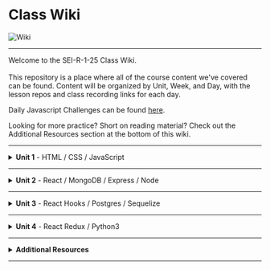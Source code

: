 # Class Wiki

![Wiki](https://media.wired.com/photos/5955ac6b5992c54331ac161b/191:100/pass/2000px-Wikipedia-logo-v2-en-F.jpg)

___
Welcome to the SEI-R-1-25 Class Wiki. <br/><br/> This repository is a place where all of the course content we've covered can be found. Content will be organized by Unit, Week, and Day, with the lesson repos and class recording links for each day.

Daily Javascript Challenges can be found [here](https://github.com/SEI-R-1-25/daily_js_challenges).

Looking for more practice? Short on reading material? Check out the Additional Resources section at the bottom of this wiki.

___
<details><summary><strong>Unit 1</strong> - HTML / CSS / JavaScript</summary><p>

<ul type="none">
  
  <li><details><summary><strong>Week 1</strong></summary><p>
  
  <ul type="none">
  
  <li><details><summary>Overview</summary><p>
  
  In Week 1 we reviewed the fundamental concepts of `HTML`, `CSS`, and `JavaScript` along with introducing `git` workflow, `terminal` commands, and writing professional `markdown` files. 
  </p></details></li>

  <li><details><summary>Repos</summary><p>

  | Day 1 | Day 2 | Day 3 | Day 4 | Day 5 |
  |---|---|---|---|---|
  | [Mac Installfest](https://github.com/SEI-R-1-25/InstallFest_Mac)  | [Github Lesson](https://github.com/SEI-R-1-25/u1_lesson_github)  | [Flexbox / Grid](https://github.com/SEI-R-1-25/u1_lesson_flex_grid/blob/main/README.md)  | [Flexbox Froggy](https://flexboxfroggy.com/)  | [Grid Garden](https://cssgridgarden.com/)  |
  | [Windows Installfest](https://github.com/SEI-R-1-25/Installfest_Windows)  | [Intro to HTML](https://github.com/SEI-R-1-25/u1_lesson_intro_HTML)  | [JS Datatypes](https://github.com/SEI-R-1-25/u1_lesson_js_data_types)  | [JS Functions](https://github.com/SEI-R-1-25/u1_lesson_js_functions)  | [Intro to JS DOM](https://github.com/SEI-R-1-25/u1_lesson_js_dom)  |
  | [Terminal Lesson](https://github.com/SEI-R-1-25/u1_lesson_terminal)  | [Intro to CSS](https://github.com/SEI-R-1-25/u1_lesson_intro_CSS)  | [JS Arrays](https://github.com/SEI-R-1-25/u1_lesson_js_arrays)  | [JS Scope](https://github.com/SEI-R-1-25/u1_lesson_js_scope)  | [JS DOM Quotes Lab](https://github.com/SEI-R-1-25/u1_lab_DOM)  |
  | [Git Lesson](https://github.com/SEI-R-1-25/u1_lesson_git)  | [Markdown Lesson](https://github.com/SEI-R-1-25/u1_lesson_markdown)  | [JS Loops & Control Flow](https://github.com/SEI-R-1-25/u1_lesson_js_control_flow)  | [JS Objects](https://github.com/SEI-R-1-25/u1_lesson_js_objects)  | [JS Events & Callbacks](https://github.com/SEI-R-1-25/u1_lesson_js_events_callbacks)  |
  | [VS Code Lesson](https://github.com/SEI-R-1-25/u1_lesson_VSCode)  | [HTML / CSS Lab](https://github.com/SEI-R-1-25/u1_lab_html_css_exercise)  | [Control Flow Adventure](https://github.com/SEI-R-1-25/u1_hw_control_flow_adventure)  | [Jurassic Objects Lab](https://github.com/SEI-R-1-25/u1_lab_jurassic_objects)  | [JS Event Bubbling](https://github.com/SEI-R-1-25/u1_lesson_js_event_bubbling)  |
  | [Terminal Lab](https://github.com/SEI-R-1-25/u1_lab_git_practice)  | [Markdown Homework](https://github.com/SEI-R-1-25/u1_hw_markdown)  |   | [Objects & Functions Lab](https://github.com/SEI-R-1-25/u1_lab_objects_functions)  | [JS Dots Game Lab](https://github.com/SEI-R-1-25/u1_lab_dots)  |
  | [Star Wars Homework](https://github.com/SEI-R-1-25/u1_hw_star_wars)  |   |   | [Codewars Homework](https://github.com/SEI-R-1-25/u1_hw_codewars_challenges)  | [Tic Tac Toe Homework](https://github.com/SEI-R-1-25/u1_hw_tic_tac_toe)  |

  </p></details></li>


  <li><details><summary>Class Recordings</summary><p>

  | Day 1 | Day 2 | Day 3 | Day 4 | Day 5 |
  |---|---|---|---|---|
  | [Recording Link](https://generalassembly.zoom.us/rec/share/cuppGd8LGCZvNQZEUjs65PSO4P92t9Pm2br3QCg1Rw_UGPkACY8cBz6WkAfMFcby.FpgtJwRn36IK0rv4)  | [Recording Link](https://generalassembly.zoom.us/rec/share/ZkhRcd8pU4aiAx9b0HQWxXr6XmrMlijc6QC7K2L8eZxYzt1Jkz0U2u0nQaccdG5s.xx6OyiwyvRw912eh)  | [Recording Link](https://generalassembly.zoom.us/rec/share/-lnFJEnqXhqWzuG9SL-1VSm4pFzeo4oEDrhGWlESF6AoCqQp72am1DM8x-sxKrCJ.uI5D4lkuFdT9iWIe)  | [Recording Link](https://generalassembly.zoom.us/rec/share/2q6_CqMjN-tYSQgRL6YUtlgrc9uCCAjUHAMksQNJlHuQ4nyo6tPTHcUqq_r1Xs1G.HMxMszVD-fEaGh43)  | [Recording Link](https://generalassembly.zoom.us/rec/share/K-InNJSJN-YJac-vKRt03G_DjRiwrXkNY_wjRPuTVxL1y5ZviH5zirSzVjlIJx61.ZLynBQ4WoYnuabLu )  |
  | Passcode: `PF6W+7K1`  | Passcode: `TG7l0t5*`  | Passcode: `3&E3HWiv`  | Passcode: `4V^8=JKt`  | Passcode: `2HM%Lu^M`  |

  </p></details></li>
  
  </ul>
  
  ___
  </p></details></li>
  
  <li><details><summary><strong>Week 2</strong></summary><p>
  
  <ul type="none">
  
  <li><details><summary>Overview</summary><p>
  
  In Week 2 we practiced more `DOM Manipulation` and were introduced to [Daily JavaScript Challenges](https://github.com/SEI-R-1-25/daily_js_challenges) and basic algorithmic problem solving. We and learned about `ES6` syntax along with `Higher Order Functions`, `Object Oriented Programming` in JavaScript, `npm scripts`, and fetching/accessing data with `API`s. 
  </p></details></li>

  <li><details><summary>Repos</summary><p>
  
  | Day 1 | Day 2 | Day 3 | Day 4 | Day 5 |
  |---|---|---|---|---|
  | [Daily JS](https://github.com/SEI-R-1-25/daily_js_challenges) | [Intro to OOP](https://github.com/SEI-R-1-25/u1_lesson_js_oop) | [Box Model Practice](https://github.com/SEI-R-1-25/u1_lab_box_model) | [Intro to APIs](https://github.com/SEI-R-1-25/u1_lesson_intro_to_apis) | [Unit 1 Assessment](https://github.com/SEI-R-1-25/u1_assessment) | 
  | [ES6 Syntax](https://github.com/SEI-R-1-25/u1_lesson_js_es6) | [OOP Lab](https://github.com/SEI-R-1-25/u1_lab_OOP) | [Intro to NPM & Building Scripts](https://github.com/SEI-R-1-25/u1_lesson_nodejs_scripting) | [API Dogs Lab](https://github.com/SEI-R-1-25/u1_lab_api_dogs) | [Project 1 Prompt](https://github.com/SEI-R-1-25/u1_project_prompt) | 
  | [ES6 Lab](https://github.com/SEI-R-1-25/u1_lab_es6_practice) | [OOP With DOM Elements](https://github.com/SEI-R-1-25/u1_lesson_OOP_HTML) | [JS Fast & Furious](https://github.com/SEI-R-1-25/u1_hw_fast_and_furious) | [OMDB API Lab](https://github.com/SEI-R-1-25/u1_lab_omdb_api) | []() | 
  | [JS HOF Lesson](https://github.com/SEI-R-1-25/u1_lesson_HOF) | []() | []() | []() | []() | 
  | [JS HOF Practice](https://github.com/SEI-R-1-25/u1_lab_HOF) | []() | []() | []() | []() | 
  | [JS HOF Homework](https://github.com/SEI-R-1-25/u1_hw_HOF) | []() | []() | []() | []() | 
  
  </p></details></li>


  <li><details><summary>Class Recordings</summary><p>

  | Day 1 | Day 2 | Day 3 | Day 4 | Day 5 |
  |---|---|---|---|---|
  | [Recording](https://generalassembly.zoom.us/rec/share/1JLLA-WdjdYnCsVoyoIHIKbwKvDITZdENINVHjkG91cPOS0ablatBgEJfB0MYDoL.u_Gizu2tGu0esO5J) | [Recording](https://generalassembly.zoom.us/rec/share/R8w6KTHjBu_OZzTD5kiuciqRPjMz-J7Pi6J7NclA7yv8vwA7KvnSK4GcHQZUFWiP.by7t0g7P1t_XTOJv) | [Recording](https://generalassembly.zoom.us/rec/share/Zshi6COg_-c-m6J7H328VqqjZAntUV19QE6UwlKwfvtnLdkb7F4mR6-Ok3sGtry9.VDAUwtLKyYEC7aAB) | [Recording](https://generalassembly.zoom.us/rec/share/wwtWaxQVxfq_Of48fVjVJzRA9Dk0hvN2i5jaz984_K7Nlm8MmHedBxExlWBOe0Ye.78z-E6EmbwXXtQvF) | No Recording |
  | Passcode: `9VBCaLJ+` | Passcode: `Cb$78QSu` | Passcode: `j5SA!B=1` | Passcode: `L0!Hx55i` | Passcode: `n/a` |

  </p></details></li>
  
  </ul>
  
  </p></details></li>

</p></details>

___
<details><summary><strong>Unit 2</strong> - React / MongoDB / Express / Node</summary><p>

<ul type="none">

  <li><details><summary><strong>Week 1</strong></summary><p>
  
  <ul type="none">
  
  <li><details><summary>Overview</summary><p>
  
  In Week 4 we learned all about `React` and what an amazing language it can be for developers.  We learned the concepts of `components`, `props`, and `state`.  We learned about the idea of `conditional rendering` and how we can use our user's input to influence our output.  We were also introduced to `React Router` and got to see how it gives us powerful new tools to build our React Apps.
  </p></details></li>

  <li><details><summary>Repos</summary><p>

  | Day 1 | Day 2 | Day 3 | Day 4 | Day 5 |
  |---|---|---|---|---|
  | HOLIDAY | [Intro to React](https://github.com/SEI-R-1-25/u2_lesson_react_intro)  | [Mapping Components](https://github.com/SEI-R-1-25/u2_lesson_react_mapping_components)  | [Intro to State](https://github.com/SEI-R-1-25/u2_lesson_react_state_intro)  | [Conditional Rendering](https://github.com/SEI-R-1-25/u2_lesson_react_conditional_rendering)  |
  | HOLIDAY | [React Components Lab](https://github.com/SEI-R-1-25/u2_lesson_react_components)  | [Mapping Components Lab](https://github.com/SEI-R-1-25/u2_lab_mapping_components)  | [React Todos Lab](https://github.com/SEI-R-1-25/u2_lab_react_todos)  | [Conditional Rendering Lab](https://github.com/SEI-R-1-25/u2_lab_conditional_rendering)  |
  | HOLIDAY | [React Props](https://github.com/SEI-R-1-25/u2_lesson_react_props)  | [Movie Mapping Homework](https://github.com/SEI-R-1-25/u2_hw_mapping_components)  | [Lifecycle Methods](https://github.com/SEI-R-1-25/u2_lesson_react_lifecycle)  | [React Router](https://github.com/SEI-R-1-25/u2_lesson_react_router)  |
  | HOLIDAY | [React LOTR](https://github.com/SEI-R-1-25/u2_lab_react_lotr)  |   | [Lifecycle Lab](https://github.com/SEI-R-1-25/u2_lab_react_component_lifecycle)  | [RAWG Router Lab](https://github.com/SEI-R-1-25/u2_lab_react_router)  |
  | HOLIDAY | [React Quiz Homework](https://github.com/SEI-R-1-25/u2_quiz_react)  |   | [React Calculator Homework](https://github.com/SEI-R-1-25/u2_hw_react_calculator)  | [Burger Stacker Homework](https://github.com/SEI-R-1-25/u2_hw_react_burger_stacker)  |

  </p></details></li>


  <li><details><summary>Class Recordings</summary><p>

  | Day 1 | Day 2 | Day 3 | Day 4 | Day 5 |
  |---|---|---|---|---|
  | No Recording | [Recording](https://generalassembly.zoom.us/rec/share/txovc8q-jspCAHVVH1RXeaFR0sa0PmH9oT_ko9Y7enXRXooZUVNwLUAPE4aSkCq8.kYQ-WyZdanPtN25T) | [Recording](https://generalassembly.zoom.us/rec/share/pMprJiqPeS5_t6SmFuanokU3d1kn3_1K2Zz3mojOYj2uHKQY2KA1xR3Wx1HIFn0.OYZZjs8QvRFVS1Dd) | [Recording](https://generalassembly.zoom.us/rec/share/VWs3HBpsIZIS2C4JmBCOrwjUC0tyqfWc9GYUHrI5enolGPQJNGhX-0W0TRApMTXn.FuxZg2uEBTfR-x7O ) | [Recording]() |
  | Passcode: `n/a` | Passcode: `^#0$7^a*` | Passcode: `?LUf?r8=` | Passcode: `zcyu?tO6` | Passcode: ` ` |

  </p></details></li>
  
  </ul>
  
  ___
  </p></details></li>
  
  <li><details><summary><strong>Week 2</strong></summary><p>
  
  <ul type="none">
  
  <li><details><summary>Overview</summary><p>
  
  Week 2 overview. 
  </p></details></li>

  <li><details><summary>Repos</summary><p>
  
  | Day 1 | Day 2 | Day 3 | Day 4 | Day 5 |
  |---|---|---|---|---|
  | []()  | []()  | []()  | []()  | []()  |
  | []()  | []()  | []()  | []()  | []()  |
  | []()  | []()  | []()  | []()  | []()  |
  | []()  | []()  | []()  | []()  | []()  |
  | []()  | []()  | []()  | []()  | []()  |
  | []()  | []()  | []()  | []()  | []()  |
  | []()  | []()  | []()  | []()  | []()  |
  
  </p></details></li>


  <li><details><summary>Class Recordings</summary><p>

  | Day 1 | Day 2 | Day 3 | Day 4 | Day 5 |
  |---|---|---|---|---|
  | [Recording]() | [Recording]() | [Recording]() | [Recording]() | [Recording]() |
  | Passcode: ` ` | Passcode: ` ` | Passcode: ` ` | Passcode: ` ` | Passcode: ` ` |

  </p></details></li>
  
  </ul>
  
  </p></details></li>

</p></details>

___
<details><summary><strong>Unit 3</strong> - React Hooks / Postgres / Sequelize</summary><p>

<ul type="none">

  <li><details><summary><strong>Week 1</strong></summary><p>
  
  <ul type="none">
  
  <li><details><summary>Overview</summary><p>
  
  Week 1 overview. 
  </p></details></li>

  <li><details><summary>Repos</summary><p>

  | Day 1 | Day 2 | Day 3 | Day 4 | Day 5 |
  |---|---|---|---|---|
  | []()  | []()  | []()  | []()  | []()  |
  | []()  | []()  | []()  | []()  | []()  |
  | []()  | []()  | []()  | []()  | []()  |
  | []()  | []()  | []()  | []()  | []()  |
  | []()  | []()  | []()  | []()  | []()  |
  | []()  | []()  | []()  | []()  | []()  |
  | []()  | []()  | []()  | []()  | []()  |

  </p></details></li>


  <li><details><summary>Class Recordings</summary><p>

  | Day 1 | Day 2 | Day 3 | Day 4 | Day 5 |
  |---|---|---|---|---|
  | [Recording]() | [Recording]() | [Recording]() | [Recording]() | [Recording]() |
  | Passcode: ` ` | Passcode: ` ` | Passcode: ` ` | Passcode: ` ` | Passcode: ` ` |

  </p></details></li>
  
  </ul>
  
  ___
  </p></details></li>
  
  <li><details><summary><strong>Week 2</strong></summary><p>
  
  <ul type="none">
  
  <li><details><summary>Overview</summary><p>
  
  Week 2 overview. 
  </p></details></li>

  <li><details><summary>Repos</summary><p>
  
  | Day 1 | Day 2 | Day 3 | Day 4 | Day 5 |
  |---|---|---|---|---|
  | []()  | []()  | []()  | []()  | []()  |
  | []()  | []()  | []()  | []()  | []()  |
  | []()  | []()  | []()  | []()  | []()  |
  | []()  | []()  | []()  | []()  | []()  |
  | []()  | []()  | []()  | []()  | []()  |
  | []()  | []()  | []()  | []()  | []()  |
  | []()  | []()  | []()  | []()  | []()  | 
  
  </p></details></li>


  <li><details><summary>Class Recordings</summary><p>

  | Day 1 | Day 2 | Day 3 | Day 4 | Day 5 |
  |---|---|---|---|---|
  | [Recording]() | [Recording]() | [Recording]() | [Recording]() | [Recording]() |
  | Passcode: ` ` | Passcode: ` ` | Passcode: ` ` | Passcode: ` ` | Passcode: ` ` |

  </p></details></li>
  
  </ul>
  
  </p></details></li>

</p></details>

___
<details><summary><strong>Unit 4</strong> - React Redux / Python3 </summary><p>

<ul type="none">

  <li><details><summary><strong>Week 1</strong></summary><p>
  
  <ul type="none">
  
  <li><details><summary>Overview</summary><p>
  
  Week 1 overview. 
  </p></details></li>

  <li><details><summary>Repos</summary><p>

  | Day 1 | Day 2 | Day 3 | Day 4 | Day 5 |
  |---|---|---|---|---|
  | []()  | []()  | []()  | []()  | []()  |
  | []()  | []()  | []()  | []()  | []()  |
  | []()  | []()  | []()  | []()  | []()  |
  | []()  | []()  | []()  | []()  | []()  |
  | []()  | []()  | []()  | []()  | []()  |
  | []()  | []()  | []()  | []()  | []()  |
  | []()  | []()  | []()  | []()  | []()  |
  
  </p></details></li>


  <li><details><summary>Class Recordings</summary><p>

  | Day 1 | Day 2 | Day 3 | Day 4 | Day 5 |
  |---|---|---|---|---|
  | [Recording]() | [Recording]() | [Recording]() | [Recording]() | [Recording]() |
  | Passcode: ` ` | Passcode: ` ` | Passcode: ` ` | Passcode: ` ` | Passcode: ` ` |

  </p></details></li>
  
  </ul>
  
  ___
  </p></details></li>
  
  <li><details><summary><strong>Week 2</strong></summary><p>
  
  <ul type="none">
  
  <li><details><summary>Overview</summary><p>
  
  Week 2 overview. 
  </p></details></li>

  <li><details><summary>Repos</summary><p>
  
  | Day 1 | Day 2 | Day 3 | Day 4 | Day 5 |
  |---|---|---|---|---|
  | []()  | []()  | []()  | []()  | []()  |
  | []()  | []()  | []()  | []()  | []()  |
  | []()  | []()  | []()  | []()  | []()  |
  | []()  | []()  | []()  | []()  | []()  |
  | []()  | []()  | []()  | []()  | []()  |
  | []()  | []()  | []()  | []()  | []()  |
  | []()  | []()  | []()  | []()  | []()  | 
  
  </p></details></li>


  <li><details><summary>Class Recordings</summary><p>

  | Day 1 | Day 2 | Day 3 | Day 4 | Day 5 |
  |---|---|---|---|---|
  | [Recording]() | [Recording]() | [Recording]() | [Recording]() | [Recording]() |
  | Passcode: ` ` | Passcode: ` ` | Passcode: ` ` | Passcode: ` ` | Passcode: ` ` |

  </p></details></li>
  
  </ul>
  
  </p></details></li>

</p></details>

___
<details><summary><strong>Additional Resources</strong></summary><p>

Here is a list of additional resources that were hand-picked by your instructors. If you find that you don't have the time during cohort, these resources will still help to solidify your understanding of key concepts well past graduation. This list is split into 4 sections and will grow over time as more concepts have been covered:

___
  <ul type="none">
  
  <li><details><summary><strong>Practice </strong>- places to apply your skills and grow in your problem solving abilities.</summary><p>
  
  - [Codeacademy](https://www.codecademy.com/catalog)
  - [Codewars](https://www.codewars.com)
  - [CSS Battle](https://cssbattle.dev/)
  - [Flexbox Froggy](https://flexboxfroggy.com/)
  - [Grid Garden](https://cssgridgarden.com/)
  </p></details></li>
  
  <li><details><summary><strong>Reading </strong>- places to deepen your understanding of concepts or quick reads that are worth taking the time to skim through.</summary><p>
  
  - [Eloquent JavaScript](https://eloquentjavascript.net/)
  - [CSS Tricks](https://css-tricks.com/)
  - [Rubber Duck Debugging](https://rubberduckdebugging.com/)
  - [Medium: What Is An API?](https://medium.com/free-code-camp/what-is-an-api-in-english-please-b880a3214a82)
  - [Medium: Higher Order Functions](https://medium.com/javascript-in-plain-english/4-must-know-higher-order-functions-in-javascript-411f85545881)
  - [Medium: Local Git Repos vs Remote Repos](https://medium.com/swlh/git-local-repo-and-github-remote-repo-eae1c948fbf5)
  - [Medium: Explaining API's](https://medium.com/javascript-in-plain-english/many-developers-struggle-with-explaining-apis-20a071d74596)
  </p></details></li>
  
  <li><details><summary><strong>Documentation </strong>- gotta have the docs! Always read the docs.</summary><p>
  
  - [MDN JavaScript Docs](https://developer.mozilla.org/en-US/docs/Web/JavaScript/Guide)
  - [W3Schools CSS Docs](https://www.w3schools.com/cssref/default.asp)
  - [React Docs](https://reactjs.org/docs/getting-started.html)

  </p></details></li>
  
  <li><details><summary><strong>Cheatsheets </strong>- quick references for you to use when you're in the weeds.</summary><p>
  
  - [JavaScript Cheatsheet](https://websitesetup.org/javascript-cheat-sheet/)
  - [Markdown Cheatsheet](https://guides.github.com/pdfs/markdown-cheatsheet-online.pdf)
  - [ES6 Cheatsheet](https://devhints.io/es6)
  </p></details></li>
  
  </ul>
 
</p></details>

___
